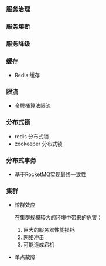 ###  服务治理



### 服务熔断



### 服务降级



### 缓存

- Redis 缓存

### 限流

- [令牌桶算法限流](https://www.cnblogs.com/cjsblog/p/9379516.html) 


### 分布式锁

- redis 分布式锁
- zookeeper 分布式锁

### 分布式事务

- 基于RocketMQ实现最终一致性


### 集群

- 惊群效应

  在集群规模较大的环境中带来的危害：

  1. 巨大的服务器性能损耗
  2. 网络冲击
  3. 可能造成宕机

- 单点故障